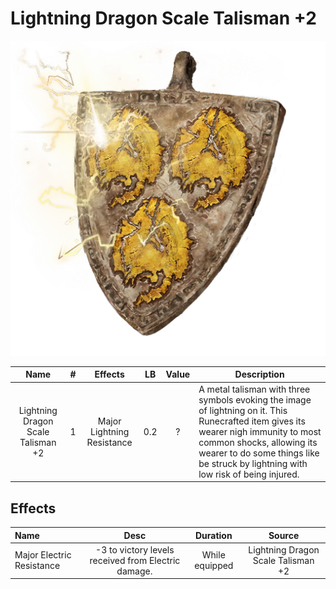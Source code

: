 # Lightning Dragon Scale Talisman +2

![Copyrighted Image](LightningDragonScaleTalisman+2.png)

|                Name                | # |          Effects          | LB | Value | Description                                                                                                                                                                                                                                             |
| :--------------------------------: | :-: | :------------------------: | :-: | :---: | ------------------------------------------------------------------------------------------------------------------------------------------------------------------------------------------------------------------------------------------------------- |
| Lightning Dragon Scale Talisman +2 | 1 | Major Lightning Resistance | 0.2 |   ?   | A metal talisman with three symbols evoking the image of lightning on it. This Runecrafted item gives its wearer nigh immunity to most common shocks, allowing its wearer to do some things like be struck by lightning with low risk of being injured. |

## Effects

| Name                      |                        Desc                        |    Duration    |               Source               |
| :------------------------ | :-------------------------------------------------: | :------------: | :--------------------------------: |
| Major Electric Resistance | -3 to victory levels received from Electric damage. | While equipped | Lightning Dragon Scale Talisman +2 |
